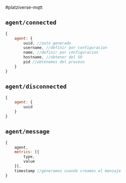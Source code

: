 #platziverse-mqtt

## `agent/connected`

``` js
{
    agent: {
        uuid, //auto generado
        username, //definir por configuracion
        name, //definir por configuracion
        hostname, //obtener del SO
        pid //obtenemos del proceso
    }
}
```

## `agent/disconnected`

``` js
{
    agent: {
        uuid
    }
}
```

## `agent/message`

``` js
{
    agent,
    metrics: [{
        type,
        value
    }],
    timestamp //generamos cuando creamos el mensaje
}
```